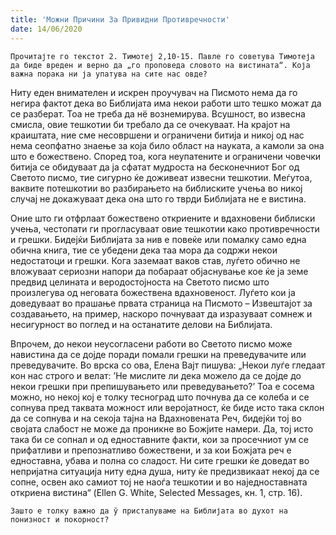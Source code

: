 ```yaml
---
title: 'Можни Причини За Привидни Противречности'
date: 14/06/2020
---
```


`Прочитајте го текстот 2. Тимотеј 2,10-15. Павле го советува Тимотеја да биде вреден и верно да „го проповеда словото на вистината“. Која важна порака ни ја упатува на сите нас овде?`

Ниту еден внимателен и искрен проучувач на Писмото нема да го негира фактот дека во Библијата има некои работи што тешко можат да се разберат. Тоа не треба да нё вознемирува. Всушност, во извесна смисла, овие тешкотии би требало да се очекуваат. На крајот на краиштата, ние сме несовршени и ограничени битија и никој од нас нема сеопфатно знаење за која било област на науката, а камоли за она што е божествено. Според тоа, кога неупатените и ограничени човечки битија се обидуваат да ја сфатат мудроста на бесконечниот Бог од Светото писмо, тие сигурно ќе доживеат извесни тешкотии. Меѓутоа, ваквите потешкотии во разбирањето на библиските учења во никој случај не докажуваат дека она што го тврди Библијата не е вистина.

Оние што ги отфрлаат божествено откриените и вдахновени библиски учења, честопати ги прогласуваат овие тешкотии како противречности и грешки. Бидејќи Библијата за нив е повеќе или помалку само една обична книга, тие се убедени дека таа мора да содржи некои недостатоци и грешки. Кога заземаат ваков став, луѓето обично не вложуваат сериозни напори да побараат објаснување кое ќе ја земе предвид целината и веродостојноста на Светото писмо што произлегува од неговата божествена вдахновеност. Луѓето кои ја доведуваат во прашање првата страница на Писмото – Извештајот за создавањето, на пример, наскоро почнуваат да изразуваат сомнеж и несигурност во поглед и на останатите делови на Библијата.

Впрочем, до некои неусогласени работи во Светото писмо може навистина да се дојде поради помали грешки на преведувачите или преведувачите. Во врска со ова, Елена Вајт пишува: „Некои луѓе гледаат кон нас строго и велат: ’Не мислите ли дека можело да се дојде до некои грешки при препишувањето или преведувањето?’ Тоа е сосема можно, но некој кој е толку тесноград што почнува да се колеба и се сопнува пред таквата можност или веројатност, ќе биде исто така склон да се сопнува и на секоја тајна на Вдахновената Реч, бидејќи тој во својата слабост не може да проникне во Божјите намери. Да, тој исто така би се сопнал и од едноставните факти, кои за просечниот ум се прифатливи и препознатливо божествени, и за кои Божјата реч е едноставна, убава и полна со сладост. Ни сите грешки ќе доведат во непријатна ситуација ниту една душа, ниту ќе предизвикаат некој да се сопне, освен ако самиот тој не наоѓа тешкотии и во наједноставната откриена вистина“ (Ellen G. White, Selected Messages, кн. 1, стр. 16).

`Зашто е толку важно да ў пристапуваме на Библијата во духот на понизност и покорност?`
